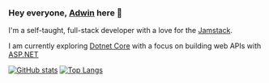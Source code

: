 ### Hey everyone, [Adwin](https://github.com/adwinmbd) here 👋

I'm a self-taught, full-stack developer with a love for the [Jamstack](https://jamstack.org).

I am currently exploring [Dotnet Core](https://dotnet.microsoft.com/en-us/) with a focus on building web APIs with [ASP.NET](https://learn.microsoft.com/en-us/aspnet/core/introduction-to-aspnet-core)

[![GitHub stats](https://github-readme-stats.vercel.app/api?username=adwinmbd&count_private=true&show_icons=true&hide=contribs&hide_rank=true&theme=dracula)](https://github.com/adwinmbd/github-readme-stats)
[![Top Langs](https://github-readme-stats.vercel.app/api/top-langs/?username=adwinmbd&layout=compact&langs_count=6&hide=html&theme=dracula)](https://github.com/adwinmbd/github-readme-stats)

<!---
adwinmbd/adwinmbd is a ✨ special ✨ repository because its `README.md` (this file) appears on your GitHub profile.
You can click the Preview link to take a look at your changes.

- 🔭 I’m currently working on ...
- 🌱 I’m currently learning ...
- 👯 I’m looking to collaborate on ...
- 🤔 I’m looking for help with ...
- 💬 Ask me about ...
- 📫 How to reach me: ...
- 😄 Pronouns: ...
- ⚡ Fun fact: ...

[![Top Langs](https://github-readme-stats.vercel.app/api/top-langs/?username=adwinmbd&layout=compact&langs_count=8)](https://github.com/adwinmbd)

[![Adwinmbd GitHub stats](https://github-readme-stats.vercel.app/api?username=adwinmbd&count_private=true)](https://github.com/adwinmbd)

- 🔭 I’m currently working on [example](https://github.com/adwimbd/example)
- 🌱 I’m currently learning **c#**
- 📰 Blog/Articles: https://example.com
- 📫 How to reach me: contact@example.com
- 😄 Pronouns: he/him
--->
